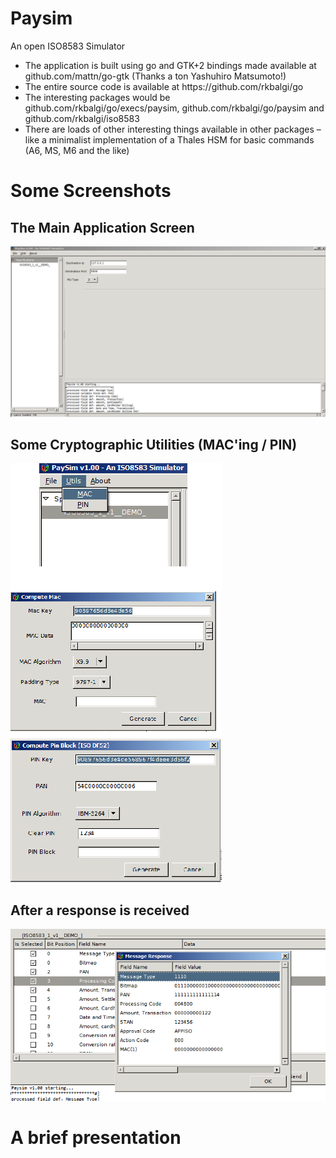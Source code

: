 # Paysim
An open ISO8583 Simulator

<ul>
<li>The application is built using go and GTK+2 bindings made available at github.com/mattn/go-gtk (Thanks a ton Yashuhiro Matsumoto!)</li>
<li>The entire source code is available at https://github.com/rkbalgi/go</li>
<li>The interesting packages would be github.com/rkbalgi/go/execs/paysim, github.com/rkbalgi/go/paysim and github.com/rkbalgi/iso8583</li>
<li>There are loads of other interesting things available in other packages – like a minimalist implementation of a Thales HSM for basic commands (A6, MS, M6 and the like)
</li>
</ul>


# Some Screenshots
## The Main Application Screen
![](https://github.com/rkbalgi/github.io/blob/master/images_paysim/Paysim_MainScreen.png)
## Some Cryptographic Utilities (MAC'ing / PIN)
![](https://github.com/rkbalgi/github.io/blob/master/images_paysim/Paysim_Utils.png)
## After a response is received
![](https://github.com/rkbalgi/github.io/blob/master/images_paysim/Paysim_With_Response.png)

# A brief presentation

